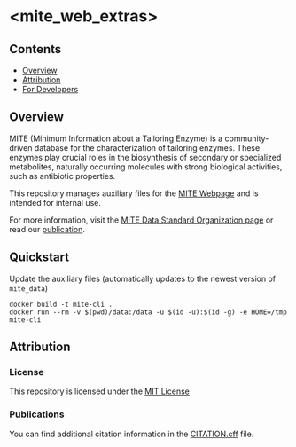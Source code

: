<mite_web_extras>
==========


Contents
-----------------
- [Overview](#overview)
- [Attribution](#attribution)
- [For Developers](#for-developers)

## Overview

MITE (Minimum Information about a Tailoring Enzyme) is a community-driven database for the characterization of tailoring enzymes. These enzymes play crucial roles in the biosynthesis of secondary or specialized metabolites, naturally occurring molecules with strong biological activities, such as antibiotic properties.

This repository manages auxiliary files for the [MITE Webpage](https://mite.bioinformatics.nl/) and is intended for internal use.

For more information, visit the [MITE Data Standard Organization page](https://github.com/mite-standard) or read our [publication](https://doi.org/10.1093/nar/gkaf969).

## Quickstart

Update the auxiliary files (automatically updates to the newest version of `mite_data`)

```commandline
docker build -t mite-cli .
docker run --rm -v $(pwd)/data:/data -u $(id -u):$(id -g) -e HOME=/tmp mite-cli
```

## Attribution

### License

This repository is licensed under the [MIT License](LICENSE)

### Publications

You can find additional citation information in the [CITATION.cff](CITATION.cff) file. 

